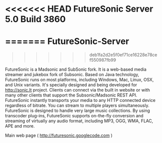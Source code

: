 <<<<<<< HEAD
FutureSonic Server 5.0 Build 3860
===================
=======
FutureSonic-Server
==================
>>>>>>> deb1fa2d2e5f0ef71ce16228e78cef550987fb99

FutureSonic is a Madsonic and SubSonic fork. It is a web-based media streamer and jukebox fork of Subsonic. Based on Java technology, FutureSonic runs on most platforms, including Windows, Mac, Linux, OSX, and Unix variants. It's specially designed and being developed for http://sonic.lt project. Clients can connect via the built in website or with many other clients that support the Subsonic/Madsonic REST API. FutureSonic instantly transports your media to any HTTP connected device regardless of bitrate. You can stream to multiple players simultaneously. FutureSonic is designed to handle very large music collections. By using transcoder plug-ins, FutureSonic supports on-the-fly conversion and streaming of virtually any audio format, including MP3, OGG, WMA, FLAC, APE and more.

Main web page ( http://futuresonic.googlecode.com )
